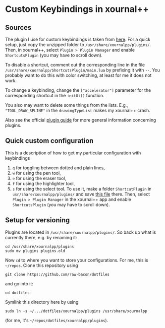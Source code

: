# Custom Keybindings in xournal++
## Sources
The plugin I use for custom keybindings
is taken from
[here](https://github.com/xournalpp/xournalpp/issues/919#issuecomment-700247463).
For a quick setup, 
just copy the unzipped folder to
`/usr/share/xournalpp/plugins/`.
Then, in xournal++, select
`Plugin > Plugin Manager` and enable
`ShortcutsPlugin` (you may have to scroll down).

To disable a shortcut, comment out the corresponding line
in the file `/usr/share/xuornalpp/ShortcutsPlugin/main.lua`
by prefixing it with `--`. You probably want to do this
with color switching, at least for me it does not work.

To change a keybinding,
change the `["accelerator"]` parameter for the corresponding
shortcut in the `initUi()` function.

You also may want to delete some things from the lists.
E.g., `"TOOL_DRAW_SPLINE"` in the `drawingTypeList`
makes my xournal++ crash.

Also see the official
[plugin guide](https://xournalpp.github.io/guide/plugins/plugins/)
for more general information concerning plugins.

## Quick custom configuration
This is a description of how to get my particular
configuration with keybindings
  1. `q` for toggling between dotted and plain lines,
  2. `w` for using the pen tool,
  3. `e` for using the eraser tool,
  4. `f` for using the highlighter tool,
  5. `s` for using the select tool.
To use it, make a folder `ShortcutPlugin` in `usr/share/xournalpp/plugins/`
and save [this file](https://raw.githubusercontent.com/raw-bacon/dotfiles/main/xournalpp/plugins/ShortcutsPlugin/main.lua) there.
Then, select
`Plugin > Plugin Manager` in the xournal++ app
and enable
`ShortcutsPlugin` (you may have to scroll down).


## Setup for versioning
Plugins are located in `/usr/share/xournalpp/plugins/`.
So back up what is currently there, e.g. by renaming it:
```
cd /usr/share/xournalpp/plugins
sudo mv plugins plugins.old
```
Now `cd` to where you want to store your configurations.
For me, this is `~/repos`.
Clone this repository using
```
git clone https://github.com/raw-bacon/dotfiles
```
and go into it:
```
cd dotfiles
```
Symlink this directory here by using
```
sudo ln -s ~/.../dotfiles/xournalpp/plugins /usr/share/xournalpp
```
(for me, it's `~/repos/dotfiles/xournalpp/plugins`).

